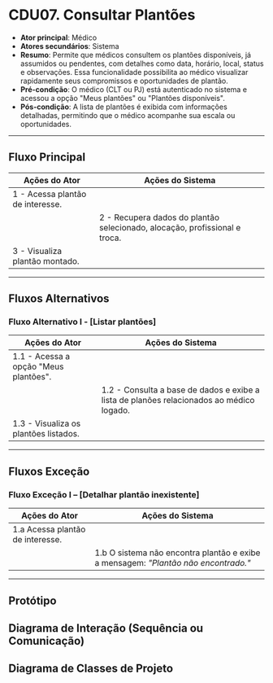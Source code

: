 # CDU07. Consultar Plantões

- **Ator principal**: Médico
- **Atores secundários**: Sistema  
- **Resumo**: Permite que médicos consultem os plantões disponíveis, já assumidos ou pendentes, com detalhes como data, horário, local, status e observações. Essa funcionalidade possibilita ao médico visualizar rapidamente seus compromissos e oportunidades de plantão.  
- **Pré-condição**: O médico (CLT ou PJ) está autenticado no sistema e acessou a opção "Meus plantões" ou "Plantões disponíveis".  
- **Pós-condição**: A lista de plantões é exibida com informações detalhadas, permitindo que o médico acompanhe sua escala ou oportunidades.  

---

## Fluxo Principal

| Ações do Ator                    | Ações do Sistema                                                           |
|----------------------------------|----------------------------------------------------------------------------|
| 1 - Acessa plantão de interesse. |                                                                            |
|                                  | 2 - Recupera dados do plantão selecionado, alocação, profissional e troca. |
| 3 - Visualiza plantão montado.   |                                                                            |

---

## Fluxos Alternativos

### Fluxo Alternativo I - [Listar plantões]

| Ações do Ator                         | Ações do Sistema                                                                         |
|---------------------------------------|------------------------------------------------------------------------------------------|
| 1.1 - Acessa a opção "Meus plantões". |                                                                                          |
|                                       | 1.2 - Consulta a base de dados e exibe a lista de planões relacionados ao médico logado. |
| 1.3 - Visualiza os plantões listados. |                                                                                          |

---

## Fluxos Exceção

### Fluxo Exceção I – [Detalhar plantão inexistente]
| Ações do Ator                    | Ações do Sistema                                                                   |
|----------------------------------|------------------------------------------------------------------------------------|
| 1.a Acessa plantão de interesse. |                                                                                    |
|                                  | 1.b O sistema não encontra plantão e exibe a mensagem: *"Plantão não encontrado."* |

---

## Protótipo

## Diagrama de Interação (Sequência ou Comunicação)

## Diagrama de Classes de Projeto
